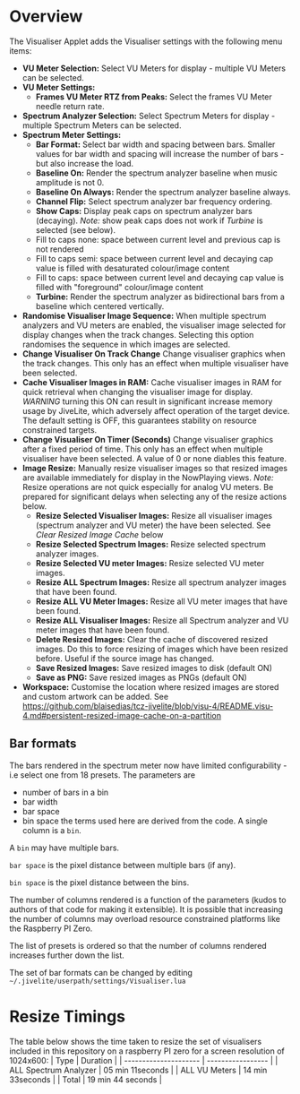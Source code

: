 # Overview
The Visualiser Applet adds the Visualiser settings with the following menu items:
* **VU Meter Selection:**
Select VU Meters for display - multiple VU Meters can be selected.
* **VU Meter Settings:**
  * **Frames VU Meter RTZ from Peaks:**
    Select the frames VU Meter needle return rate.
* **Spectrum Analyzer Selection:**
Select Spectrum Meters for display - multiple Spectrum Meters can be selected.
* **Spectrum Meter Settings:**
  * **Bar Format:** Select bar width and spacing between bars.
   Smaller values for bar width and spacing will increase the number of bars - but also increase the load.
  * **Baseline On:** Render the spectrum analyzer baseline when music amplitude is not 0.
  * **Baseline On Always:** Render the spectrum analyzer baseline always. 
  * **Channel Flip:** Select spectrum analyzer bar frequency ordering.
  * **Show Caps:** Display peak caps on spectrum analyzer bars (decaying).
  *Note:* show peak caps does not work if *Turbine* is selected (see below).
  * Fill to caps none: space between current level and previous cap is not rendered
  * Fill to caps semi: space between current level and decaying cap value is filled with desaturated colour/image content
  * Fill to caps: space between current level and decaying cap value is filled with "foreground" colour/image content
  * **Turbine:** Render the spectrum analyzer as bidirectional bars from a baseline which centered vertically.
* **Randomise Visualiser Image Sequence:**
    When multiple spectrum analyzers and VU meters are enabled, the visualiser image selected for display changes when the track changes.
    Selecting this option randomises the sequence in which images are selected.
* **Change Visualiser On Track Change**
    Change visualiser graphics when the track changes. This only has an effect when multiple visualiser have been selected. 
* **Cache Visualiser Images in RAM:**
    Cache visualiser images in RAM for quick retrieval when changing the visualiser image for display.
 *WARNING* turning this ON can result in significant increase memory usage by JiveLite, which adversely affect operation of the target device.
 The default setting is OFF, this guarantees stability on resource constrained targets.
* **Change Visualiser On Timer (Seconds)**
    Change visualiser graphics after a fixed period of time. This only has an effect when multiple visualiser have been selected. A value of 0 or none diables this feature.
* **Image Resize:** Manually resize visualiser images so that resized images are available immediately for display in the NowPlaying views.
*Note:* Resize operations are not quick especially for analog VU meters.
Be prepared for significant delays when selecting any of the resize actions below.
  * **Resize Selected Visualiser Images:** Resize all visualiser images (spectrum analyzer and VU meter) the have been selected.
  See *Clear Resized Image Cache* below
  * **Resize Selected Spectrum Images:** Resize selected spectrum analyzer images. 
  * **Resize Selected VU meter Images:** Resize selected VU meter images.
  * **Resize ALL Spectrum Images:** Resize all spectrum analyzer images that have been found.
  * **Resize ALL VU Meter Images:** Resize all VU meter images that have been found.
  * **Resize ALL Visualiser Images:** Resize all Spectrum analyzer and VU meter images that have been found.  
  * **Delete Resized Images:** Clear the cache of discovered resized images. Do this to force resizing of images which have been resized before. Useful if the source image has changed.
  * **Save Resized Images:** Save resized images to disk (default ON)
  * **Save as PNG:** Save resized images as PNGs (default ON)
* **Workspace:** Customise the location where resized images are stored and custom artwork can be added.
See https://github.com/blaisedias/tcz-jivelite/blob/visu-4/README.visu-4.md#persistent-resized-image-cache-on-a-partition
## Bar formats
The bars rendered in the spectrum meter now have limited configurability -
i.e select one from 18 presets.
The parameters are
* number of bars in a bin
* bar width
* bar space
* bin space
the terms used here are derived from the code.
A single column is a `bin`.

A `bin` may have multiple bars. 

`bar space` is the pixel distance between multiple bars (if any).

`bin space` is the pixel distance between the bins.

The number of columns rendered is a function of the parameters (kudos to authors of that code for making it extensible).
It is possible that increasing the number of columns may overload resource constrained platforms like the Raspberry PI Zero.

The list of presets is ordered so that the number of columns rendered increases further down the list.

The set of bar formats can be changed by editing `~/.jivelite/userpath/settings/Visualiser.lua`

# Resize Timings
The table below shows the time taken to resize the set of visualisers
included in this repository on a raspberry PI zero for a screen resolution of 1024x600:
| Type                  | Duration          | 
| --------------------- | ----------------- |
| ALL Spectrum Analyzer | 05 min 11seconds  |
| ALL VU Meters         | 14 min 33seconds  |
| Total                 | 19 min 44 seconds | 
